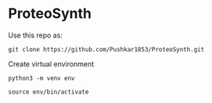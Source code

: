 # ProteoSynth

Use this repo as:

` git clone https://github.com/Pushkar1853/ProteoSynth.git `

Create virtual environment  

` python3 -m venv env `

` source env/bin/activate `

